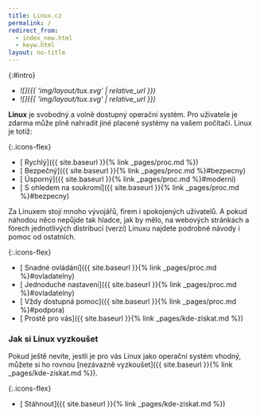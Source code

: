 ```yaml
---
title: Linux.cz
permalink: /
redirect_from:
  - index_new.html
  - keyw.html
layout: no-title
---
```

{:#intro}
- <i class="fas fa-desktop">![]({{ 'img/layout/tux.svg' | relative_url }})</i> <i class="fas fa-server"></i>
- <i class="fas fa-laptop">![]({{ 'img/layout/tux.svg' | relative_url }})</i>

**Linux** je svobodný a volně dostupný operační systém. Pro uživatele je zdarma může plně nahradit jiné placené systémy na vašem počítači. Linux je totiž:

{:.icons-flex}
- [<i class="fas fa-running"></i> Rychlý]({{ site.baseurl }}{% link _pages/proc.md %})
- [<i class="fas fa-shield-alt"></i> Bezpečný]({{ site.baseurl }}{% link _pages/proc.md %}#bezpecny)
- [<i class="fas fa-battery-full"></i> Úsporný]({{ site.baseurl }}{% link _pages/proc.md %}#moderni)
- [<i class="fas fa-mask"></i> S ohledem na soukromí]({{ site.baseurl }}{% link _pages/proc.md %}#bezpecny)

Za Linuxem stojí mnoho vývojářů, firem i spokojených uživatelů. A pokud náhodou něco nepůjde tak hladce, jak by mělo, na webových stránkách a fórech jednotlivých distribucí (verzí) Linuxu najdete podrobné návody i pomoc od ostatních.

{:.icons-flex}
- [<i class="fas fa-user-check"></i> Snadné ovládání]({{ site.baseurl }}{% link _pages/proc.md %}#ovladatelny)
- [<i class="fas fa-wrench"></i> Jednoduché nastavení]({{ site.baseurl }}{% link _pages/proc.md %}#ovladatelny)
- [<i class="fas fa-users"></i> Vždy dostupná pomoc]({{ site.baseurl }}{% link _pages/proc.md %}#podpora)
- [<i class="fas fa-grin-alt"></i> Prostě pro vás]({{ site.baseurl }}{% link _pages/kde-ziskat.md %})

### Jak si Linux vyzkoušet
Pokud ještě nevíte, jestli je pro vás Linux jako operační systém vhodný, můžete si ho rovnou [nezávazně vyzkoušet]({{ site.baseurl }}{% link _pages/kde-ziskat.md %}).

{:.icons-flex}
- [<i class="fas fa-download"></i> Stáhnout]({{ site.baseurl }}{% link _pages/kde-ziskat.md %})
